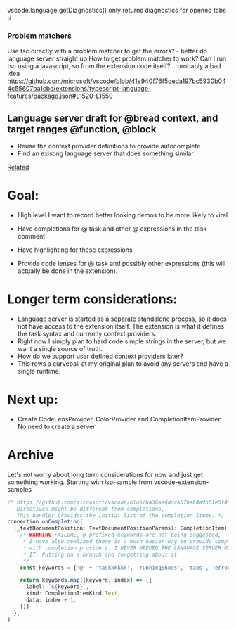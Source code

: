 vscode.language.getDiagnostics() only returns diagnostics for opened tabs :/

### Problem matchers

Use tsc directly with a problem matcher to get the errors? - better do language server straight up
How to get problem matcher to work?
Can I run tsc using a javascript, so from the extension code itself? .. probably a bad idea
<https://github.com/microsoft/vscode/blob/41e940f76f5deda197bc5930b044c55607ba1cbc/extensions/typescript-language-features/package.json#L1520-L1550>



## Language server draft for @bread context, and target ranges @function, @block

- Reuse the context provider definitions to provide autocomplete
- Find an existing language server that does something similar


[Related](/documents/features/context-simple.md)

# Goal:
- High level I want to record better looking demos to be more likely to viral

- Have completions for @ task and other @ expressions in the task comment
- Have highlighting for these expressions
- Provide code lenses for @ task and possibly other expressions (this will actually be done in the extension).

# Longer term considerations:
- Language server is started as a separate standalone process, so it does not have access to the extension itself. The extension is what it defines the task syntax and currently context providers. 
- Right now I simply plan to hard code simple strings in the server, but we want a single source of truth.
- How do we support user defined context providers later? 
- This rows a curveball at my original plan to avoid any servers and have a single runtime.

# Next up:
- Create CodeLensProvider, ColorProvider end CompletionItemProvider. No need to create a server

# Archive

Let's not worry about long term considerations for now and just get something working. 
Starting with lsp-sample from vscode-extension-samples

```ts
/* https://github.com/microsoft/vscode/blob/ba36ae4dcca57ba64a9b61e5f4eca88b6e0bc4db/extensions/typescript-language-features/src/languageFeatures/directiveCommentCompletions.ts#L20
   Directives might be different from completions, 
   This handler provides the initial list of the completion items. */
connection.onCompletion(
  (_textDocumentPosition: TextDocumentPositionParams): CompletionItem[] => {
    /* WARNING FAILURE, @ prefixed keywords are not being suggested,
     * I have also realized there is a much easier way to provide completions
     * with completion providers. I NEVER NEEDED THE LANGUAGE SERVER GODDAMN
     * IT. Putting on a branch and forgetting about it
     */
    const keywords = ['@' + 'taskkkkkk', 'runningShoes', 'tabs', 'errors']

    return keywords.map((keyword, index) => ({
      label: `${keyword}`,
      kind: CompletionItemKind.Text,
      data: index + 1,
    }))
  },
)
```